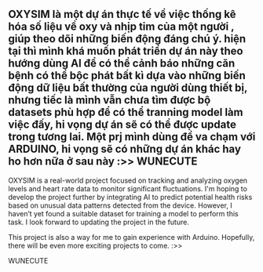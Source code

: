 OXYSIM là một dự án thực tế về việc thống kê hóa số liệu về oxy và nhịp tim của một người , giúp theo dõi những biến động đáng chú ý.
hiện tại thì mình khá muốn phát triển dự án này theo hướng dùng AI để có thể cảnh báo những căn bệnh có thể bộc phát bất kì dựa vào những biến động dữ liệu bất thường của người dùng thiết bị, nhưng tiếc là mình vẫn chưa tìm được bộ datasets phù hợp để có thể tranning model làm việc đấy, hi vọng dự án sẽ có thể được update trong tương lai.
Một prj mình dùng để va chạm với  ARDUINO, hi vọng sẽ có những dự án khác hay ho hơn nữa ở sau này :>>
WUNECUTE
------------------------------------------------------------------------------------------------------------------------------------------------------------------------------------------------------------------------------------------------------------------------------------------------------------------------------------------------------------------------------------
OXYSIM is a real-world project focused on tracking and analyzing oxygen levels and heart rate data to monitor significant fluctuations. I'm hoping to develop the project further by integrating AI to predict potential health risks based on unusual data patterns detected from the device. However, I haven’t yet found a suitable dataset for training a model to perform this task. I look forward to updating the project in the future.

This project is also a way for me to gain experience with Arduino. Hopefully, there will be even more exciting projects to come. :>>

WUNECUTE
